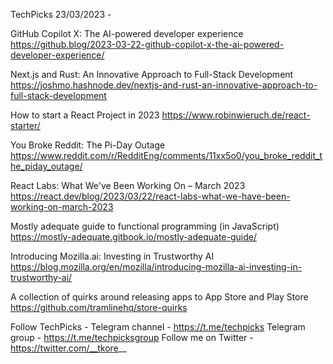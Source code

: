 TechPicks 23/03/2023 -

GitHub Copilot X: The AI-powered developer experience
https://github.blog/2023-03-22-github-copilot-x-the-ai-powered-developer-experience/

Next.js and Rust: An Innovative Approach to Full-Stack Development
https://joshmo.hashnode.dev/nextjs-and-rust-an-innovative-approach-to-full-stack-development

How to start a React Project in 2023
https://www.robinwieruch.de/react-starter/

You Broke Reddit: The Pi-Day Outage
https://www.reddit.com/r/RedditEng/comments/11xx5o0/you_broke_reddit_the_piday_outage/

React Labs: What We've Been Working On – March 2023
https://react.dev/blog/2023/03/22/react-labs-what-we-have-been-working-on-march-2023

Mostly adequate guide to functional programming (in JavaScript)
https://mostly-adequate.gitbook.io/mostly-adequate-guide/

Introducing Mozilla.ai: Investing in Trustworthy AI
https://blog.mozilla.org/en/mozilla/introducing-mozilla-ai-investing-in-trustworthy-ai/

A collection of quirks around releasing apps to App Store and Play Store
https://github.com/tramlinehq/store-quirks

Follow TechPicks -
Telegram channel - https://t.me/techpicks
Telegram group - https://t.me/techpicksgroup
Follow me on Twitter - https://twitter.com/__tkore__